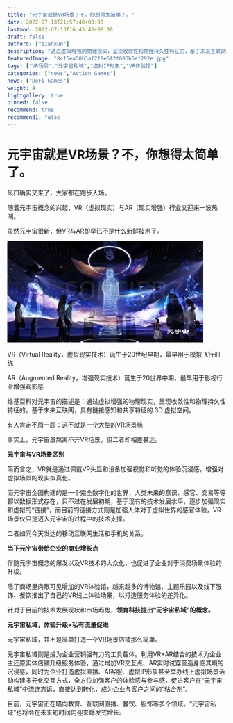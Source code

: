 ```yaml
---
title: "元宇宙就是VR场景？不，你想得太简单了。"
date: 2022-07-13T21:57:40+08:00
lastmod: 2022-07-13T16:45:40+08:00
draft: false
authors: ["qianxun"]
description: "通过虚拟增强的物理现实，呈现收敛性和物理持久性特征的，基于未来互联网，具有链接感知和共享特征的 3D 虚拟空间。"
featuredImage: "8cf6ea50b3af2f8e6f2f006b5ef292e.jpg"
tags: ["VR场景","元宇宙私域","虚拟IP形象","VR体验馆"]
categories: ["news","Action Games"]
news: ["DeFi-Games"]
weight: 4
lightgallery: true
pinned: false
recommend: true
recommend1: false
---
```


# 元宇宙就是VR场景？不，你想得太简单了。

风口确实又来了，大家都在跑步入场。

随着元宇宙概念的兴起，VR（虚拟现实）与AR（现实增强）行业又迎来一波热潮。

虽然元宇宙很新，但VR与AR却早已不是什么新鲜技术了。

![](8cf6ea50b3af2f8e6f2f006b5ef292e.jpg)

VR（Virtual Reality，虚拟现实技术）诞生于20世纪早期，最早用于模拟飞行训练

AR（Augmented Reality，增强现实技术）诞生于20世界中期，最早用于影视行业增强观影感

维基百科对元宇宙的描述是：通过虚拟增强的物理现实，呈现收敛性和物理持久性特征的，基于未来互联网，具有链接感知和共享特征的 3D 虚拟空间。

有人肯定不屑一顾：这不就是一个大型的VR场景嘛

事实上，元宇宙虽然离不开VR场景，但二者却相差甚远。

**元宇宙与VR场景区别**

简而言之，VR就是通过佩戴VR头显和设备加强视觉和听觉的体验沉浸感，增强对虚拟场景的现实拟真化。

而元宇宙企图构建的是一个完全数字化的世界，人类未来的意识、感官、交易等等都以数据形式存在，只不过在发展初期，基于现有的技术发展水平，逐步加强现实和虚拟的“链接”，而目前的链接方式则是加强人体对于虚拟世界的感官体验，VR场景仅只是迈入元宇宙的过程中的技术支撑。

二者如同今天发达的移动互联网生活和手机的关系。

**当下元宇宙带给企业的商业增长点**

伴随元宇宙概念的爆发以及VR技术的大众化，也促进了企业对于消费场景体验的升级。

除了商场里肉眼可见增加的VR体验馆，越来越多的博物馆、主题乐园以及线下服饰、餐饮推出了自己的VR线上体验场景，以打造服务体验的差异化。

针对于目前的技术发展现状和市场趋势，**领育科技提出“元宇宙私域”的概念。**

**元宇宙私域，体验升级+私有流量促进**

元宇宙私域，并不是简单打造一个VR场景店铺那么简单。

元宇宙私域则是成为企业营销强有力的工具载体。利用VR+AR结合的技术为企业主还原实体店铺升级服务体验，通过增加VR交互点、AR实时试穿营造身临其境的沉浸感，同时为企业打造虚拟直播、AI客服、虚拟IP形象甚至举办线上虚拟场景活动构建多元化交互方式，全方位加强客户的体验感与参与感，促进客户在“元宇宙私域”中流连忘返，直接达到转化，成为企业与客户之间的“粘合剂”。

目前，元宇宙正在瞄向教育、互联网直播、餐饮、服饰等多个领域。“元宇宙私域”也将会在未来短时间内迎来爆发式增长。